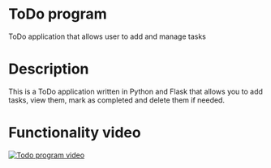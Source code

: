 # ToDo program
ToDo application that allows user to add and manage tasks

# Description
This is a ToDo application written in Python and Flask that allows you to add tasks, view them, mark as completed and delete them if needed. 

# Functionality video
[![Todo program video](https://img.youtube.com/vi/jh30_gSTRA4/0.jpg)](https://www.youtube.com/watch?v=jh30_gSTRA4)

